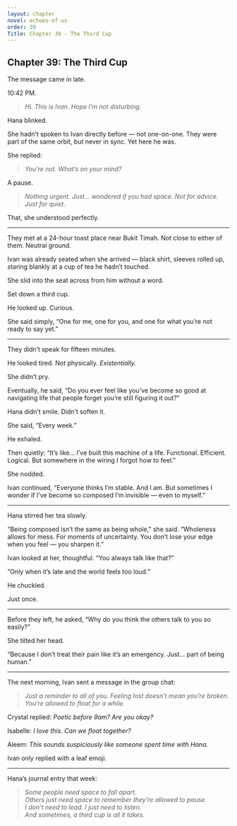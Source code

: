 ```yaml
---
layout: chapter
novel: echoes-of-us
order: 39
Title: Chapter 39 - The Third Cup
---
```


## Chapter 39: The Third Cup

The message came in late.

10:42 PM.

> *Hi. This is Ivan. Hope I’m not disturbing.*

Hana blinked.

She hadn’t spoken to Ivan directly before — not one-on-one. They were part of the same orbit, but never in sync. Yet here he was.

She replied:

> *You’re not. What’s on your mind?*

A pause.

> *Nothing urgent. Just… wondered if you had space. Not for advice. Just for quiet.*

That, she understood perfectly.

---

They met at a 24-hour toast place near Bukit Timah. Not close to either of them. Neutral ground.

Ivan was already seated when she arrived — black shirt, sleeves rolled up, staring blankly at a cup of tea he hadn’t touched.

She slid into the seat across from him without a word.

Set down a third cup.

He looked up. Curious.

She said simply, “One for me, one for you, and one for what you’re not ready to say yet.”

---

They didn’t speak for fifteen minutes.

He looked tired. Not physically. *Existentially.*

She didn’t pry.

Eventually, he said, “Do you ever feel like you’ve become so good at navigating life that people forget you’re still figuring it out?”

Hana didn’t smile. Didn’t soften it.

She said, “Every week.”

He exhaled.

Then quietly: “It’s like… I’ve built this machine of a life. Functional. Efficient. Logical. But somewhere in the wiring I forgot how to feel.”

She nodded.

Ivan continued, “Everyone thinks I’m stable. And I am. But sometimes I wonder if I’ve become so composed I’m invisible — even to myself.”

---

Hana stirred her tea slowly.

“Being composed isn’t the same as being whole,” she said. “Wholeness allows for mess. For moments of uncertainty. You don’t lose your edge when you feel — you sharpen it.”

Ivan looked at her, thoughtful. “You always talk like that?”

“Only when it’s late and the world feels too loud.”

He chuckled.

Just once.

---

Before they left, he asked, “Why do you think the others talk to you so easily?”

She tilted her head.

“Because I don’t treat their pain like it’s an emergency. Just… part of being human.”

---

The next morning, Ivan sent a message in the group chat:

> *Just a reminder to all of you. Feeling lost doesn’t mean you’re broken. You’re allowed to float for a while.*

Crystal replied: *Poetic before 9am? Are you okay?*

Isabelle: *I love this. Can we float together?*

Aleem: *This sounds suspiciously like someone spent time with Hana.*

Ivan only replied with a leaf emoji.

---

Hana’s journal entry that week:

> *Some people need space to fall apart.*  
> *Others just need space to remember they’re allowed to pause.*  
> *I don’t need to lead. I just need to listen.*  
> *And sometimes, a third cup is all it takes.*
